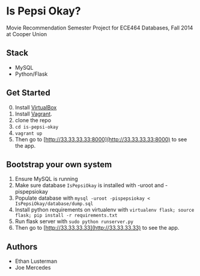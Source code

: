 Is Pepsi Okay?
=============

Movie Recommendation Semester Project for ECE464 Databases, Fall 2014 at Cooper Union

## Stack

- MySQL
- Python/Flask

## Get Started

0. Install [VirtualBox](https://www.virtualbox.org/wiki/Downloads)
1. Install [Vagrant](https://www.vagrantup.com/downloads).
2. clone the repo
3. `cd is-pepsi-okay`
3. `vagrant up`
4. Then go to [http://33.33.33.33:8000](http://33.33.33.33:8000) to see the app.

## Bootstrap your own system

1. Ensure MySQL is running
2. Make sure database `IsPepsiOkay` is installed with -uroot and -pispepsiokay
3. Populate database with `mysql -uroot -pispepsiokay < IsPepsiOkay/database/dump.sql`
4. Install python requirements on virtualenv with `virtualenv flask; source flask; pip install -r requirements.txt` 
2. Run flask server with `sudo python runserver.py`
4. Then go to [http://33.33.33.33](http://33.33.33.33) to see the app.

## Authors

- Ethan Lusterman
- Joe Mercedes
